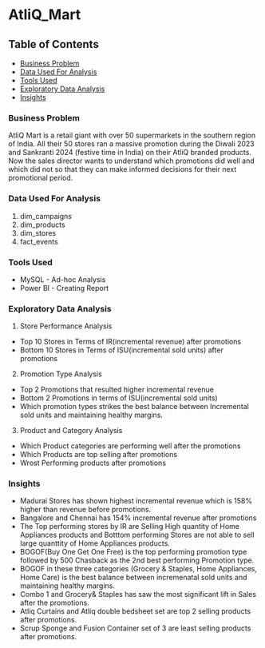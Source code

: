 # AtliQ_Mart
## Table of Contents
 - [Business Problem ](#business_problem)
 - [Data Used For Analysis](#data_used_for_analysis)
 - [Tools Used](#tools_used)
 - [Exploratory Data Analysis](#exploratory_data_analysis)
 - [Insights](#insights)

### Business Problem
AtliQ Mart is a retail giant with over 50 supermarkets in the southern region of India. All their 50 stores ran a massive promotion during the Diwali 2023 and Sankranti 2024 (festive time in India) on their AtliQ branded products. Now the sales director wants to understand which promotions did well and which did not so that they can make informed decisions for their next promotional period.

### Data Used For Analysis
1. dim_campaigns
2. dim_products
3. dim_stores
4. fact_events

### Tools Used
- MySQL - Ad-hoc Analysis
- Power BI - Creating Report

### Exploratory Data Analysis
1. Store Performance Analysis
  - Top 10 Stores in Terms of IR(incremental revenue) after promotions
  - Bottom 10 Stores in Terms of ISU(incremental sold units) after promotions
2. Promotion Type Analysis
  - Top 2 Promotions that resulted higher incremental revenue
  - Bottom 2 Promotions in terms of ISU(incremental sold units)
  - Which promotion types strikes the best balance between Incremental sold units and maintaining healthy margins.
3. Product and Category Analysis
  - Which Product categories are performing well after the promotions
  - Which Products are top selling after promotions
  - Wrost Performing products after promotions

### Insights
- Madurai Stores has shown highest incremental revenue which is 158% higher than revenue before promotions.
- Bangalore and Chennai has 154% incremental revenue after promotions
- The Top performing stores by IR are Selling High quantity of Home Appliances products and Botttom performing Stores are not able to sell large quanttity of Home Appliances products.
- BOGOF(Buy One Get One Free) is the top performing promotion type followed by 500 Chasback as the 2nd best performing Promotion type.
- BOGOF in these three categories (Grocery & Staples, Home Appliances, Home Care) is the best balance between incremenatal sold units and maintaining healthy margins.
- Combo 1 and Grocery& Staples has saw the most significant lift in Sales after the promotions.
- Atliq Curtains and Atliq double bedsheet set are top 2 selling products after promotions.
- Scrup Sponge and Fusion Container set of 3 are least selling products after promotions.
